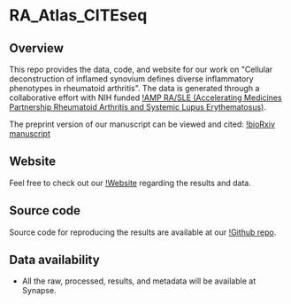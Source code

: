 # RA_Atlas_CITEseq

## Overview
This repo provides the data, code, and website for our work on "Cellular deconstruction of inflamed synovium defines diverse inflammatory phenotypes in rheumatoid arthritis". The data is generated through a collaborative effort with NIH funded [!AMP RA/SLE (Accelerating Medicines Partnership Rheumatoid Arthritis and Systemic Lupus Erythematosus)](https://www.niams.nih.gov/grants-funding/funded-research/accelerating-medicines/RA-SLE).

The preprint version of our manuscript can be viewed and cited: [!bioRxiv manuscript](https://www.biorxiv.org/content/10.1101/2022.02.25.481990v1.abstract)

## Website
Feel free to check out our [!Website](https://immunogenomics.io/ampra2/) regarding the results and data.


## Source code
Source code for reproducing the results are available at our [!Github repo](https://github.com/immunogenomics/RA_Atlas_CITEseq).


## Data availability
- All the raw, processed, results, and metadata will be available at Synapse.